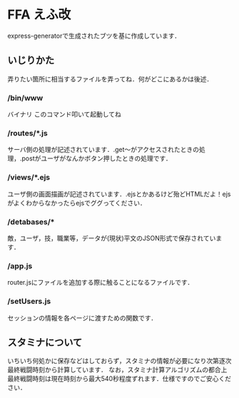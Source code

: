 # FFA えふ改
express-generatorで生成されたブツを基に作成しています．

## いじりかた
弄りたい箇所に相当するファイルを弄ってね．何がどこにあるかは後述．

### /bin/www
バイナリ このコマンド叩いて起動してね

### /routes/*.js
サーバ側の処理が記述されています．.get～がアクセスされたときの処理，.postがユーザがなんかボタン押したときの処理です．

### /views/*.ejs
ユーザ側の画面描画が記述されています．.ejsとかあるけど殆どHTMLだよ！ejsがよくわからなかったらejsでググってください．

### /detabases/*
敵，ユーザ，技，職業等，データが(現状)平文のJSON形式で保存されています．

### /app.js
router.jsにファイルを追加する際に触ることになるファイルです．

### /setUsers.js
セッションの情報を各ページに渡すための関数です．



## スタミナについて
いちいち何処かに保存などはしておらず，スタミナの情報が必要になり次第逐次最終戦闘時刻から計算しています．
なお，スタミナ計算アルゴリズムの都合上最終戦闘時刻は現在時刻から最大540秒程度ずれます．仕様ですのでご安心ください．
